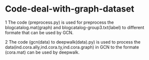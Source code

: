 # Code-deal-with-graph-dataset

1 The code (preprocess.py) is used for preprocess the blogcatalog.mat(graph) and blogcatalog-group3.txt(label) to different formate that can be used by GCN.

2 The code (gcn(data) to deepwalk(data).py) is used to process the data(ind.cora.ally,ind.cora.ty,ind.cora.graph) in GCN to the formate (cora.mat) can be used by deepwalk.
